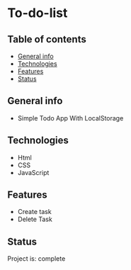 # To-do-list

## Table of contents
* [General info](#general-info)
* [Technologies](#technologies)
* [Features](#features)
* [Status](#status)

## General info
* Simple Todo App With LocalStorage

## Technologies
* Html
* CSS
* JavaScript

## Features
* Create task
* Delete Task


## Status
Project is: complete
